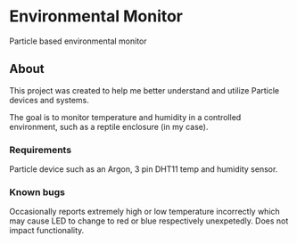 # Environmental Monitor
Particle based environmental monitor

## About
This project was created to help me better understand and utilize Particle devices and systems.

The goal is to monitor temperature and humidity in a controlled environment, such as a reptile enclosure (in my case).

### Requirements
Particle device such as an Argon, 3 pin DHT11 temp and humidity sensor.

### Known bugs
Occasionally reports extremely high or low temperature incorrectly which may cause LED to change to red or blue respectively unexpetedly.  Does not impact functionality.